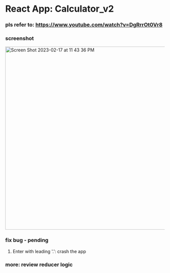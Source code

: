 # React App: Calculator_v2

### pls refer to: https://www.youtube.com/watch?v=DgRrrOt0Vr8

### screenshot
<img width="576" alt="Screen Shot 2023-02-17 at 11 43 36 PM" src="https://user-images.githubusercontent.com/92821560/219848621-ac7bd9f4-a98b-4dda-9aa5-a518f2811712.png">


### fix bug - pending
1. Enter with leading '.': crash the app

### more: review reducer logic

